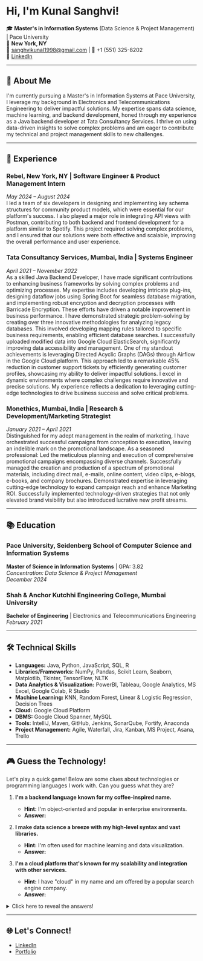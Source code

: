 # Hi, I'm Kunal Sanghvi!

🎓 **Master's in Information Systems** (Data Science & Project Management) | Pace University  
📍 **New York, NY**  
📧 [sanghvikunal1998@gmail.com](mailto:sanghvikunal1998@gmail.com) | 📱 +1 (551) 325-8202  
🔗 [LinkedIn](https://www.linkedin.com/in/kunalsanghvii/)  

---

## 🚀 About Me

I'm currently pursuing a Master's in Information Systems at Pace University, I leverage my background in Electronics and Telecommunications Engineering to deliver impactful solutions. My expertise spans data science, machine learning, and backend development, honed through my experience as a Java backend developer at Tata Consultancy Services. I thrive on using data-driven insights to solve complex problems and am eager to contribute my technical and project management skills to new challenges.

---

## 💼 Experience

### Rebel, New York, NY | Software Engineer & Product Management Intern  
*May 2024 – August 2024*  
I led a team of six developers in designing and implementing key schema structures for community product models, which were essential for our platform's success. I also played a major role in integrating API views with Postman, contributing to both backend and frontend development for a platform similar to Spotify. This project required solving complex problems, and I ensured that our solutions were both effective and scalable, improving the overall performance and user experience.

### Tata Consultancy Services, Mumbai, India | Systems Engineer  
*April 2021 – November 2022*  
As a skilled Java Backend Developer, I have made significant contributions to enhancing business frameworks by solving complex problems and optimizing processes. My expertise includes developing intricate plug-ins, designing dataflow jobs using Spring Boot for seamless database migration, and implementing robust encryption and decryption processes with Barricade Encryption. These efforts have driven a notable improvement in business performance.
I have demonstrated strategic problem-solving by creating over three innovative methodologies for analyzing legacy databases. This involved developing mapping rules tailored to specific business requirements, enabling efficient database searches. I successfully uploaded modified data into Google Cloud ElasticSearch, significantly improving data accessibility and management.
One of my standout achievements is leveraging Directed Acyclic Graphs (DAGs) through Airflow in the Google Cloud platform. This approach led to a remarkable 45% reduction in customer support tickets by efficiently generating customer profiles, showcasing my ability to deliver impactful solutions.
I excel in dynamic environments where complex challenges require innovative and precise solutions. My experience reflects a dedication to leveraging cutting-edge technologies to drive business success and solve critical problems.

### Monethics, Mumbai, India | Research & Development/Marketing Strategist  
*January 2021 – April 2021*  
Distinguished for my adept management in the realm of marketing, I have orchestrated successful campaigns from conception to execution, leaving an indelible mark on the promotional landscape. As a seasoned professional:
Led the meticulous planning and execution of comprehensive promotional campaigns encompassing diverse channels. Successfully managed the creation and production of a spectrum of promotional materials, including direct mail, e-mails, online content, video clips, e-blogs, e-books, and company brochures.
Demonstrated expertise in leveraging cutting-edge technology to expand campaign reach and enhance Marketing ROI. Successfully implemented technology-driven strategies that not only elevated brand visibility but also introduced lucrative new profit streams.


---

## 📚 Education

### Pace University, Seidenberg School of Computer Science and Information Systems  
**Master of Science in Information Systems** | GPA: 3.82  
*Concentration: Data Science & Project Management*  
*December 2024*

### Shah & Anchor Kutchhi Engineering College, Mumbai University  
**Bachelor of Engineering** | Electronics and Telecommunications Engineering  
*February 2021*

---

## 🛠️ Technical Skills

- **Languages:** Java, Python, JavaScript, SQL, R
- **Libraries/Frameworks:** NumPy, Pandas, Scikit Learn, Seaborn, Matplotlib, Tkinter, TensorFlow, NLTK
- **Data Analytics & Visualization:** PowerBI, Tableau, Google Analytics, MS Excel, Google Colab, R Studio
- **Machine Learning:** KNN, Random Forest, Linear & Logistic Regression, Decision Trees
- **Cloud:** Google Cloud Platform
- **DBMS:** Google Cloud Spanner, MySQL
- **Tools:** IntelliJ, Maven, GitHub, Jenkins, SonarQube, Fortify, Anaconda
- **Project Management:** Agile, Waterfall, Jira, Kanban, MS Project, Asana, Trello

---

## 🎮 Guess the Technology!

Let's play a quick game! Below are some clues about technologies or programming languages I work with. Can you guess what they are?

1. **I'm a backend language known for my coffee-inspired name.**  
   - **Hint:** I'm object-oriented and popular in enterprise environments.
   - **Answer:** <!-- Scroll down to see the answer or click [here](#answers)! -->

2. **I make data science a breeze with my high-level syntax and vast libraries.**  
   - **Hint:** I'm often used for machine learning and data visualization.
   - **Answer:** 

3. **I'm a cloud platform that's known for my scalability and integration with other services.**  
   - **Hint:** I have "cloud" in my name and am offered by a popular search engine company.
   - **Answer:** 

<details>
  <summary>Click here to reveal the answers!</summary>
  
  1. Java
  2. Python
  3. Google Cloud Platform

</details>

---

## 🌐 Let's Connect!

- [LinkedIn](#)
- [Portfolio](#)

